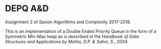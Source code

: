 # DEPQ A&amp;D
Assignment 2 of Saxion Algorithms and Complexity 2017-2018.

This is an implementation of a Double Ended Priority Queue in the form of a Symmetric Min-Max heap as is described in
the _Handbook of Data Structures and Applications by Mehta, D.P. &amp; Sahni, S., 2004_.
